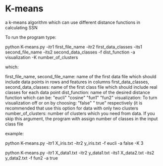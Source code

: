 # K-means
a k-means algorithm which can use different distance functions in calculating SSN

To run the program type:

python K-means.py -itr1 first_file_name -itr2 first_data_classes -its1 second_file_name -its2 second_data_classes -f dist_function -a visualization -K number_of_clusters

which:

first_file_name, second_file_name: name of the first data file which should include data points in rows and features in columns
first_data_classes, second_data_classes: name of the first class file which should include real classes for each data point
dist_function: name of the desired distance function which can be: "eucli" "cosine" "fun1" "fun2"
visualization: To turn visualization off or on by choosing: "false" " true" respectively (it is recommended that use this option for data with only two clusters
number_of_clusters: number of clusters which you need from data. If you skip this argument, the program with assign number of classes in the input class file

example: 

python K-means.py -itr1 X_iris.txt -itr2 y_iris.txt -f eucli -a false -K 3

python K-means.py -itr1 X_data1.txt -itr2 y_data1.txt -its1 X_data2.txt -its2 y_data2.txt -f fun2 -a true


